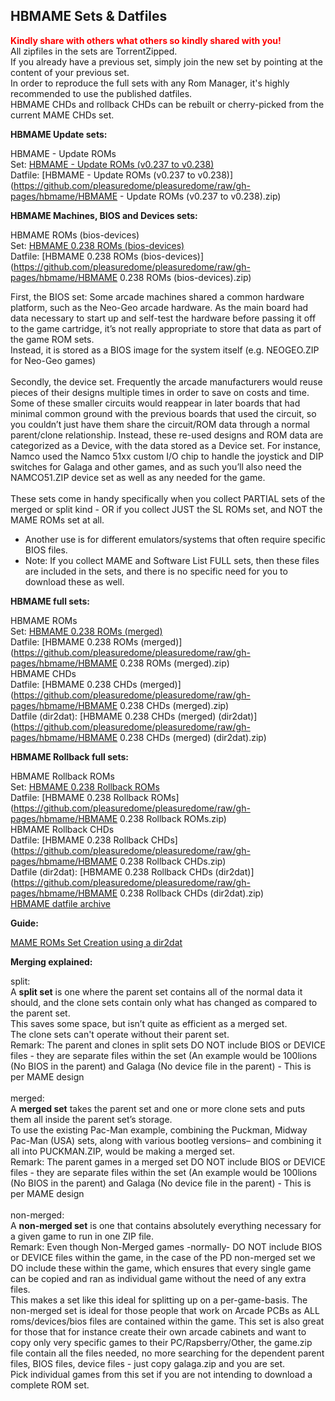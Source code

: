 ## HBMAME Sets & Datfiles

<b><span style="color: red;">Kindly share with others what others so kindly shared with you!</span></b><br>
All zipfiles in the sets are TorrentZipped.<br>
If you already have a previous set, simply join the new set by pointing at the content of your previous set.<br>
In order to reproduce the full sets with any Rom Manager, it's highly recommended to use the published datfiles.<br>
HBMAME CHDs and rollback CHDs can be rebuilt or cherry-picked from the current MAME CHDs set.<br>

<b>HBMAME Update sets:</b>

HBMAME - Update ROMs<br>
Set: [HBMAME - Update ROMs (v0.237 to v0.238)](http://mgnet.me/eqtD3Jc)<br>
Datfile: [HBMAME - Update ROMs (v0.237 to v0.238)](https://github.com/pleasuredome/pleasuredome/raw/gh-pages/hbmame/HBMAME - Update ROMs (v0.237 to v0.238).zip)<br>

<b>HBMAME Machines, BIOS and Devices sets:</b>

HBMAME ROMs (bios-devices)<br>
Set: [HBMAME 0.238 ROMs (bios-devices)](http://mgnet.me/eqtD3J9)<br>
Datfile: [HBMAME 0.238 ROMs (bios-devices)](https://github.com/pleasuredome/pleasuredome/raw/gh-pages/hbmame/HBMAME 0.238 ROMs (bios-devices).zip)<br>

First, the BIOS set: Some arcade machines shared a common hardware platform, such as the Neo-Geo arcade hardware. As the main board had data necessary to start up and self-test the hardware before passing it off to the game cartridge, it’s not really appropriate to store that data as part of the game ROM sets.<br>
Instead, it is stored as a BIOS image for the system itself (e.g. NEOGEO.ZIP for Neo-Geo games)<br>
<br>
Secondly, the device set. Frequently the arcade manufacturers would reuse pieces of their designs multiple times in order to save on costs and time.<br>
Some of these smaller circuits would reappear in later boards that had minimal common ground with the previous boards that used the circuit, so you couldn’t just have them share the circuit/ROM data through a normal parent/clone relationship. Instead, these re-used designs and ROM data are categorized as a Device, with the data stored as a Device set. For instance, Namco used the Namco 51xx custom I/O chip to handle the joystick and DIP switches for Galaga and other games, and as such you’ll also need the NAMCO51.ZIP device set as well as any needed for the game.<br>
<br>
These sets come in handy specifically when you collect PARTIAL sets of the merged or split kind - OR if you collect JUST the SL ROMs set, and NOT the MAME ROMs set at all.<br>
- Another use is for different emulators/systems that often require specific BIOS files.<br>
- Note: If you collect MAME and Software List FULL sets, then these files are included in the sets, and there is no specific need for you to download these as well.<br>

<b>HBMAME full sets:</b>

HBMAME ROMs<br>
Set: [HBMAME 0.238 ROMs (merged)](http://mgnet.me/eqtD3J0)<br>
Datfile: [HBMAME 0.238 ROMs (merged)](https://github.com/pleasuredome/pleasuredome/raw/gh-pages/hbmame/HBMAME 0.238 ROMs (merged).zip)<br>
HBMAME CHDs<br>
Datfile: [HBMAME 0.238 CHDs (merged)](https://github.com/pleasuredome/pleasuredome/raw/gh-pages/hbmame/HBMAME 0.238 CHDs (merged).zip)<br>
Datfile (dir2dat): [HBMAME 0.238 CHDs (merged) (dir2dat)](https://github.com/pleasuredome/pleasuredome/raw/gh-pages/hbmame/HBMAME 0.238 CHDs (merged) (dir2dat).zip)<br>

<b>HBMAME Rollback full sets:</b>

HBMAME Rollback ROMs<br>
Set: [HBMAME 0.238 Rollback ROMs](http://mgnet.me/eqtD3J6)<br>
Datfile: [HBMAME 0.238 Rollback ROMs](https://github.com/pleasuredome/pleasuredome/raw/gh-pages/hbmame/HBMAME 0.238 Rollback ROMs.zip)<br>
HBMAME Rollback CHDs<br>
Datfile: [HBMAME 0.238 Rollback CHDs](https://github.com/pleasuredome/pleasuredome/raw/gh-pages/hbmame/HBMAME 0.238 Rollback CHDs.zip)<br>
Datfile (dir2dat): [HBMAME 0.238 Rollback CHDs (dir2dat)](https://github.com/pleasuredome/pleasuredome/raw/gh-pages/hbmame/HBMAME 0.238 Rollback CHDs (dir2dat).zip)<br>
[HBMAME datfile archive](https://github.com/pleasuredome/pleasuredome/raw/gh-pages/hbmame/MisfitMAME_HBMAME_ROMs.7z)

<b>Guide:</b>

[MAME ROMs Set Creation using a dir2dat](https://pleasuredome.miraheze.org/wiki/MAME_ROMs_Set_Creation_using_a_dir2dat)<br>

<b>Merging explained:</b>

split:<br>
A <b>split set</b> is one where the parent set contains all of the normal data it should, and the clone sets contain only what has changed as compared to the parent set.<br>
This saves some space, but isn’t quite as efficient as a merged set.<br>
The clone sets can't operate without their parent set.<br>
Remark: The parent and clones in split sets DO NOT include BIOS or DEVICE files - they are separate files within the set (An example would be 100lions (No BIOS in the parent) and Galaga (No device file in the parent) - This is per MAME design<br>
<br>
merged:<br>
A <b>merged set</b> takes the parent set and one or more clone sets and puts them all inside the parent set’s storage.<br>
To use the existing Pac-Man example, combining the Puckman, Midway Pac-Man (USA) sets, along with various bootleg versions– and combining it all into PUCKMAN.ZIP, would be making a merged set.<br>
Remark: The parent games in a merged set DO NOT include BIOS or DEVICE files - they are separate files within the set (An example would be 100lions (No BIOS in the parent) and Galaga (No device file in the parent) - This is per MAME design<br>
<br>
non-merged:<br>
A <b>non-merged set</b> is one that contains absolutely everything necessary for a given game to run in one ZIP file.<br>
Remark: Even though Non-Merged games -normally- DO NOT include BIOS or DEVICE files within the game, in the case of the PD non-merged set we DO include these within the game, which ensures that every single game can be copied and ran as individual game without the need of any extra files.<br>
This makes a set like this ideal for splitting up on a per-game-basis.
The non-merged set is ideal for those people that work on Arcade PCBs as ALL roms/devices/bios files are contained within the game. This set is also great for those that for instance create their own arcade cabinets and want to copy only very specific games to their PC/Rapsberry/Other, the game.zip file contain all the files needed, no more searching for the dependent parent files, BIOS files, device files - just copy galaga.zip and you are set.<br>
Pick individual games from this set if you are not intending to download a complete ROM set.
